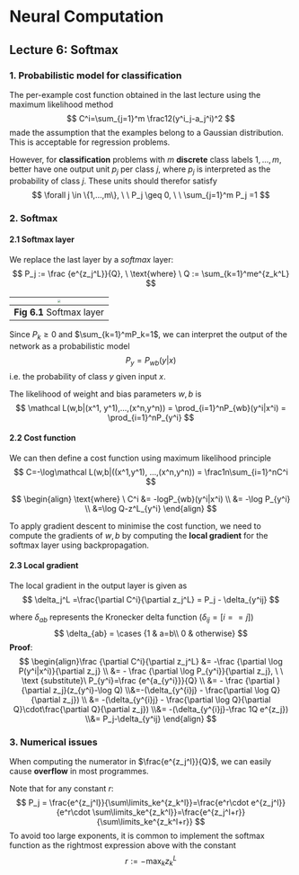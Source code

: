 # Neural Computation



## Lecture 6: Softmax



### 1. Probabilistic model for classification

The per-example cost function obtained in the last lecture using the maximum likelihood method
$$
C^i=\sum_{j=1}^m \frac12(y^i_j-a_j^i)^2
$$
made the assumption that the examples belong to a Gaussian distribution. This is acceptable for regression problems.

However, for **classification** problems with $m$ **discrete** class labels $1,...,m$, better have one output unit $p_j$ per class $j$, where $p_j$ is interpreted as the probability of class $j$. These units should therefor satisfy
$$
\forall j \in \{1,...,m\}, \ \ P_j \geq 0, \ \ \sum_{j=1}^m P_j =1
$$



### 2. Softmax

#### 2.1 Softmax layer

We replace the last layer by a *softmax* layer:
$$
P_j := \frac {e^{z_j^L}}{Q}, \ \text{where} \ Q := \sum_{k=1}^me^{z_k^L}
$$


| <img src="/Users/kevinxu95/ACS/NC/Notes/NC_Lecture 6.assets/Screenshot 2020-05-11 at 03.45.10.png" style="zoom:33%;" /> |
| :----------------------------------------------------------: |
|                  **Fig 6.1** Softmax layer                   |



Since $P_k\geq 0$ and $\sum_{k=1}^mP_k=1$, we can interpret the output of the network as a probabilistic model
$$
P_y= P_{wb}(y|x)
$$
i.e. the probability of class $y$ given input $x$.

The likelihood of weight and bias parameters $w, b$ is 
$$
\mathcal L(w,b|(x^1, y^1),...,(x^n,y^n)) = \prod_{i=1}^nP_{wb}(y^i|x^i) = \prod_{i=1}^nP_{y^i}
$$



#### 2.2 Cost function

We can then define a cost function using maximum likelihood principle
$$
C=-\log\mathcal L(w,b|((x^1,y^1), ...,(x^n,y^n)) = \frac1n\sum_{i=1}^nC^i
$$

$$
\begin{align} \text{where} \ C^i &= -logP_{wb}(y^i|x^i) \\ &= -\log P_{y^i} \\ &=\log Q-z^L_{y^i} \end{align}
$$

To apply gradient descent to minimise the cost function, we need to compute the gradients of $w, b$ by computing the **local gradient** for the softmax layer using backpropagation.



#### 2.3 Local gradient

The local gradient in the output layer is given as
$$
\delta_j^L =\frac{\partial C^i}{\partial z_j^L} = P_j - \delta_{y^ij}
$$

where $\delta_{ab}$ represents the Kronecker delta function ($\delta_{ij} = [i==j]$)
$$
\delta_{ab} = \cases {1 & a=b\\ 0 & otherwise}
$$
**Proof**:
$$
\begin{align}\frac {\partial C^i}{\partial z_j^L} &= -\frac {\partial \log P(y^i|x^i)}{\partial z_j} \\ &= - \frac {\partial \log P_{y^i}}{\partial z_j}, \  \ \text {substitute}\  P_{y^i}=\frac {e^{a_{y^i}}}{Q} \\ &= - \frac {\partial }{\partial z_j}(z_{y^i}-\log Q) \\&=-(\delta_{y^{i}j} - \frac{\partial \log Q}{\partial z_j}) \\ &= -(\delta_{y^{i}j} - \frac{\partial \log Q}{\partial Q}\cdot\frac{\partial Q}{\partial z_j}) \\&= -(\delta_{y^{i}j}-\frac 1Q e^{z_j}) \\&= P_j-\delta_{y^ij}  \end{align}
$$



### 3. Numerical issues

When computing the numerator in $\frac{e^{z_j^l}}{Q}$, we can easily cause **overflow** in most programmes.

Note that for any constant *r*:
$$
P_j = \frac{e^{z_j^l}}{\sum\limits_ke^{z_k^l}}=\frac{e^r\cdot e^{z_j^l}}{e^r\cdot \sum\limits_ke^{z_k^l}}=\frac{e^{z_j^l+r}}{\sum\limits_ke^{z_k^l+r}}
$$
To avoid too large exponents, it is common to implement the softmax function as the rightmost expression above with the constant
$$
r :=-\max_kz_k^L
$$

